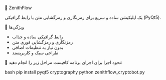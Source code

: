  🔐 ZenithFlow 

یک اپلیکیشن ساده و سریع برای رمزنگاری و رمزگشایی متن با رابط گرافیکی (PyQt5).  


 🚀 ویژگی‌ها
- رابط گرافیکی ساده و جذاب  
- رمزنگاری و رمزگشایی فوری متن  
- بدون نیاز به تنظیمات اضافی  
- طراحی سبک و کاربرپسند  


 🧩 نحوه اجرا
برای اجرای برنامه کافیست مراحل زیر را انجام دهید:

bash
pip install pyqt5 cryptography
python zenithflow_cryptobot.py
